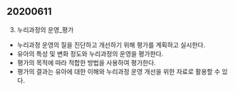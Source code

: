 ## 20200611
3. 누리과정의 운영_평가
* 누리과정 운영의 질을 진단하고 개선하기 위해 평가를 계획하고 실시한다.
* 유아의 특성 및 변화 정도와 누리과정의 운영을 평가한다.
* 평가의 목적에 따라 적합한 방법을 사용하여 평가한다.
* 평가의 결과는 유아에 대한 이해와 누리과정 운영 개선을 위한 자료로 활용할 수 있다.
